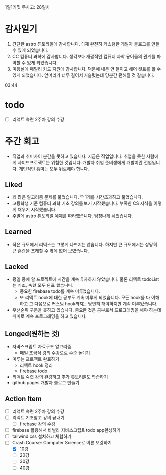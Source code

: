 1일1커밋 무사고: 28일차

# 감사일기

1. 간단한 astro 튜토리얼에 감사합니다. 이제 완전히 커스텀한 개발자 블로그를 만들 수 있게 되었습니다.
2. CC 컴퓨터 과학에 감사합니다. 생각보다 개괄적인 컴퓨터 과학 용어들의 관계를 파악할 수 있게 되었습니다.
3. 미용실에 패밀리 카드 지원에 감사합니다. 덕분에 내돈 안 들이고 해어 컷트를 할 수 있게 되었습니다. 앞머리가 너무 길어서 거슬렸는데 당분간 편해질 것 같습니다.

03:44

# todo

- [ ] 리액트 숙련 2주차 강의 수강

# 주간 회고

- 직업과 취미사이 분간을 못하고 있습니다. 지금은 직업입니다. 취업을 못한 사람에게 사이드프로젝트는 위험한 것입니다. 개발자 취업 준비생에게 개발이란 전업입니다. 개인적인 흥미는 모두 뒤로해야 합니다.

## Liked

- 꽤 많은 알고리즘 문제를 풀었습니다. 딱 1개를 시간초과하고 풀었습니다.
- 고등학생 기준 컴퓨터 과학 기초 강의를 보기 시작했습니다. 부족한 CS 지식을 이렇게 채우기 시작했습니다.
- 주말에 astro 튜토리얼 예제를 따라했습니다. 엄청나게 쉬웠습니다.

## Learned

- 작은 규모에서 리덕스는 그렇게 나쁘지는 않습니다. 하지만 큰 규모에서는 상당히 큰 혼란을 초래할 수 밖에 없어 보였습니다.

## Lacked

- 평일 중에 할 프로젝트에 시간을 계속 투자하지 않았습니다. 물론 리액트 todoList는 기초, 숙련 모두 완료 했습니다.
  - 중요한 firebase todo를 계속 미루었습니다.
  - 또 리액트 hook에 대한 공부도 계속 미루게 되었습니다. 모든 hook을 다 이해하고 그 다음으로 커스텀 hook까지는 당연히 해야하지만 계속 미루었습니다.
- 우선순위 구분을 못하고 있습니다. 중요한 것은 공부로서 프로그래밍을 해야 하는데 취미로 계속 프로그래밍을 하고 있습니다.

## Longed(원하는 것)

- 자바스크립트 자료구조 알고리즘
  - 매일 조금식 강의 수강으로 수준 높이기
- 미루는 프로젝트 완료하기
  - 리액트 hook 정리
  - firebase todo
- 리액트 숙련 강의 완강하고 추가 튜토리얼도 학습하기
- github pages 개발자 블로그 만들기

## Action Item

- [ ] 리액트 숙련 2주차 강의 수강
- [ ] 리액트 기초참고 강의 끝내기
  - [ ] firebase 강의 수강
- [ ] firebase 활용해서 바닐라 자바스크립트 todo app완성하기
- [ ] tailwind css 설치하고 체험하기
- [ ] Crash Course: Computer Science로 이론 보강하기
  - [x] 10강
  - [ ] 20강
  - [ ] 30강
  - [ ] 40강
